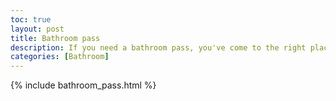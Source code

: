 ```yaml
---
toc: true
layout: post
title: Bathroom pass
description: If you need a bathroom pass, you've come to the right place.
categories: [Bathroom]
---
```


{% include bathroom_pass.html %}
